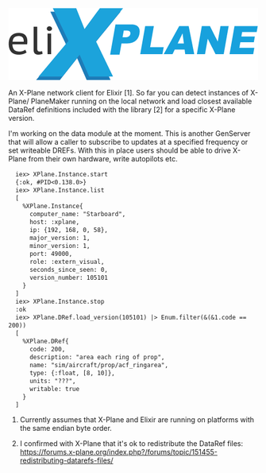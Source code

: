 ![eliXPLANE logo](elixplane.png)

An X-Plane network client for Elixir [1]. So far you can detect instances of X-Plane/
PlaneMaker running on the local network and load closest available DataRef definitions 
included with the library [2] for a specific X-Plane version.

I'm working on the data module at the moment. This is another GenServer that will
allow a caller to subscribe to updates at a specified frequency or set writeable DREFs.
With this in place users should be able to drive X-Plane from their own hardware, write
autopilots etc.

```$elixir
  iex> XPlane.Instance.start
  {:ok, #PID<0.138.0>}
  iex> XPlane.Instance.list
  [
    %XPlane.Instance{
      computer_name: "Starboard",
      host: :xplane,
      ip: {192, 168, 0, 58},
      major_version: 1,
      minor_version: 1,
      port: 49000,
      role: :extern_visual,
      seconds_since_seen: 0,
      version_number: 105101
    }
  ]
  iex> XPlane.Instance.stop
  :ok
  iex> XPlane.DRef.load_version(105101) |> Enum.filter(&(&1.code == 200)) 
  [
    %XPlane.DRef{
      code: 200,
      description: "area each ring of prop",
      name: "sim/aircraft/prop/acf_ringarea",
      type: {:float, [8, 10]},
      units: "???",
      writable: true
    }
  ]
```
1. Currently assumes that X-Plane and Elixir are running on platforms with the same
endian byte order.

2. I confirmed with X-Plane that it's ok to redistribute the DataRef files:
https://forums.x-plane.org/index.php?/forums/topic/151455-redistributing-datarefs-files/